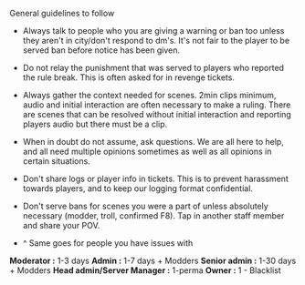 General guidelines to follow

- Always talk to people who you are giving a warning or ban too unless they aren't in city/don't respond to dm's. It's not fair to the player to be served ban before notice has been given.

- Do not relay the punishment that was served to players who reported the rule break. This is often asked for in revenge tickets.

- Always gather the context needed for scenes. 2min clips minimum, audio and initial interaction are often necessary to make a ruling. There are scenes that can be resolved without initial interaction and reporting players audio but there must be a clip.

- When in doubt do not assume, ask questions. We are all here to help, and all need multiple opinions sometimes as well as all opinions in certain situations.

- Don't share logs or player info in tickets. This is to prevent harassment towards players, and to keep our logging format confidential.

- Don't serve bans for scenes you were a part of unless absolutely necessary (modder, troll, confirmed F8). Tap in another staff member and share your POV.

- ^ Same goes for people you have issues with
  
  
 **Moderator :** 1-3 days
 **Admin :** 1-7 days + Modders
 **Senior admin :** 1-30 days + Modders
 **Head admin/Server Manager :** 1-perma
 **Owner :** 1 - Blacklist